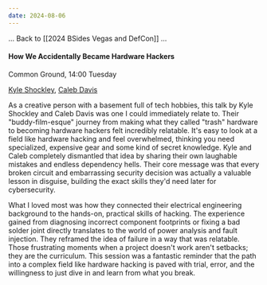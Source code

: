 ```yaml
---
date: 2024-08-06
---
```



... Back to [[2024 BSides Vegas and DefCon]] ...


#### How We Accidentally Became Hardware Hackers

Common Ground, 14:00 Tuesday

[Kyle Shockley](https://bsideslv.org/speakers#CRFZTR), [Caleb Davis](https://bsideslv.org/speakers#NDNJCU)


As a creative person with a basement full of tech hobbies, this talk by Kyle Shockley and Caleb Davis was one I could immediately relate to. Their "buddy-film-esque" journey from making what they called "trash" hardware to becoming hardware hackers felt incredibly relatable. It's easy to look at a field like hardware hacking and feel overwhelmed, thinking you need specialized, expensive gear and some kind of secret knowledge. Kyle and Caleb completely dismantled that idea by sharing their own laughable mistakes and endless dependency hells. Their core message was that every broken circuit and embarrassing security decision was actually a valuable lesson in disguise, building the exact skills they'd need later for cybersecurity.

What I loved most was how they connected their electrical engineering background to the hands-on, practical skills of hacking. The experience gained from diagnosing incorrect component footprints or fixing a bad solder joint directly translates to the world of power analysis and fault injection. They reframed the idea of failure in a way that was relatable. Those frustrating moments when a project doesn't work aren't setbacks; they are the curriculum. This session was a fantastic reminder that the path into a complex field like hardware hacking is paved with trial, error, and the willingness to just dive in and learn from what you break.
